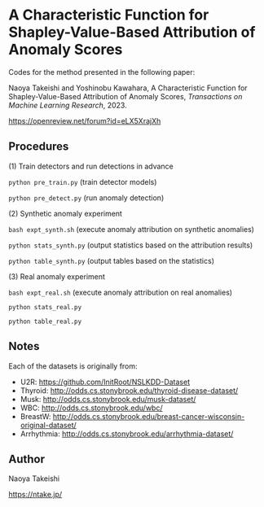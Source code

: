# A Characteristic Function for Shapley-Value-Based Attribution of Anomaly Scores

Codes for the method presented in the following paper:

Naoya Takeishi and Yoshinobu Kawahara, A Characteristic Function for Shapley-Value-Based Attribution of Anomaly Scores, *Transactions on Machine Learning Research*, 2023.

https://openreview.net/forum?id=eLX5XrajXh

## Procedures

(1) Train detectors and run detections in advance

`python pre_train.py` (train detector models)

`python pre_detect.py` (run anomaly detection)

(2) Synthetic anomaly experiment

`bash expt_synth.sh` (execute anomaly attribution on synthetic anomalies)

`python stats_synth.py` (output statistics based on the attribution results)

`python table_synth.py` (output tables based on the statistics)

(3) Real anomaly experiment

`bash expt_real.sh` (execute anomaly attribution on real anomalies)

`python stats_real.py`

`python table_real.py`

## Notes

Each of the datasets is originally from:

- U2R: https://github.com/InitRoot/NSLKDD-Dataset
- Thyroid: http://odds.cs.stonybrook.edu/thyroid-disease-dataset/
- Musk: http://odds.cs.stonybrook.edu/musk-dataset/
- WBC: http://odds.cs.stonybrook.edu/wbc/
- BreastW: http://odds.cs.stonybrook.edu/breast-cancer-wisconsin-original-dataset/
- Arrhythmia: http://odds.cs.stonybrook.edu/arrhythmia-dataset/

## Author

Naoya Takeishi

https://ntake.jp/
